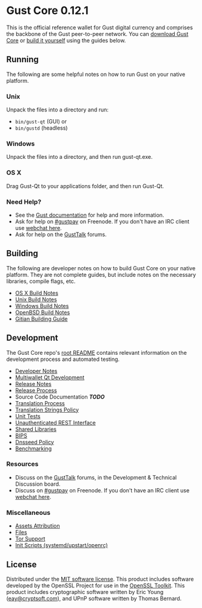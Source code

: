 Gust Core 0.12.1
=====================

This is the official reference wallet for Gust digital currency and comprises the backbone of the Gust peer-to-peer network. You can [download Gust Core](https://www.gust.org/downloads/) or [build it yourself](#building) using the guides below.

Running
---------------------
The following are some helpful notes on how to run Gust on your native platform.

### Unix

Unpack the files into a directory and run:

- `bin/gust-qt` (GUI) or
- `bin/gustd` (headless)

### Windows

Unpack the files into a directory, and then run gust-qt.exe.

### OS X

Drag Gust-Qt to your applications folder, and then run Gust-Qt.

### Need Help?

* See the [Gust documentation](https://gustpay.atlassian.net/wiki/display/DOC)
for help and more information.
* Ask for help on [#gustpay](http://webchat.freenode.net?channels=gustpay) on Freenode. If you don't have an IRC client use [webchat here](http://webchat.freenode.net?channels=gustpay).
* Ask for help on the [GustTalk](https://gusttalk.org/) forums.

Building
---------------------
The following are developer notes on how to build Gust Core on your native platform. They are not complete guides, but include notes on the necessary libraries, compile flags, etc.

- [OS X Build Notes](build-osx.md)
- [Unix Build Notes](build-unix.md)
- [Windows Build Notes](build-windows.md)
- [OpenBSD Build Notes](build-openbsd.md)
- [Gitian Building Guide](gitian-building.md)

Development
---------------------
The Gust Core repo's [root README](/README.md) contains relevant information on the development process and automated testing.

- [Developer Notes](developer-notes.md)
- [Multiwallet Qt Development](multiwallet-qt.md)
- [Release Notes](release-notes.md)
- [Release Process](release-process.md)
- Source Code Documentation ***TODO***
- [Translation Process](translation_process.md)
- [Translation Strings Policy](translation_strings_policy.md)
- [Unit Tests](unit-tests.md)
- [Unauthenticated REST Interface](REST-interface.md)
- [Shared Libraries](shared-libraries.md)
- [BIPS](bips.md)
- [Dnsseed Policy](dnsseed-policy.md)
- [Benchmarking](benchmarking.md)

### Resources
* Discuss on the [GustTalk](https://gusttalk.org/) forums, in the Development & Technical Discussion board.
* Discuss on [#gustpay](http://webchat.freenode.net/?channels=gustpay) on Freenode. If you don't have an IRC client use [webchat here](http://webchat.freenode.net/?channels=gustpay).

### Miscellaneous
- [Assets Attribution](assets-attribution.md)
- [Files](files.md)
- [Tor Support](tor.md)
- [Init Scripts (systemd/upstart/openrc)](init.md)

License
---------------------
Distributed under the [MIT software license](http://www.opensource.org/licenses/mit-license.php).
This product includes software developed by the OpenSSL Project for use in the [OpenSSL Toolkit](https://www.openssl.org/). This product includes
cryptographic software written by Eric Young ([eay@cryptsoft.com](mailto:eay@cryptsoft.com)), and UPnP software written by Thomas Bernard.
